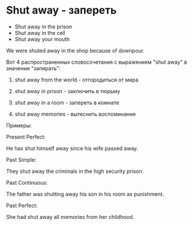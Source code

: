 # Shut away - запереть

- Shut away in the prison
- Shut away in the cell
- Shut away your mouth

We were shuted away in the shop because of downpour.

Вот 4 распространенных словосочетания с выражением "shut away" в значении "запирать":

1. shut away from the world - отгородиться от мира

2. shut away in prison - заключить в тюрьму

3. shut away in a room - запереть в комнате

4. shut away memories - вытеснить воспоминания

Примеры:

Present Perfect:

He has shut himself away since his wife passed away.

Past Simple:

They shut away the criminals in the high security prison.

Past Continuous:

The father was shutting away his son in his room as punishment.

Past Perfect:

She had shut away all memories from her childhood.
